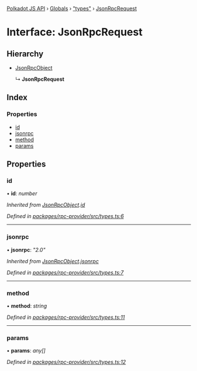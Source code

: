[Polkadot JS API](../README.md) › [Globals](../globals.md) › ["types"](../modules/_types_.md) › [JsonRpcRequest](_types_.jsonrpcrequest.md)

# Interface: JsonRpcRequest

## Hierarchy

* [JsonRpcObject](_types_.jsonrpcobject.md)

  ↳ **JsonRpcRequest**

## Index

### Properties

* [id](_types_.jsonrpcrequest.md#id)
* [jsonrpc](_types_.jsonrpcrequest.md#jsonrpc)
* [method](_types_.jsonrpcrequest.md#method)
* [params](_types_.jsonrpcrequest.md#params)

## Properties

###  id

• **id**: *number*

*Inherited from [JsonRpcObject](_types_.jsonrpcobject.md).[id](_types_.jsonrpcobject.md#id)*

*Defined in [packages/rpc-provider/src/types.ts:6](https://github.com/polkadot-js/api/blob/006c686c1/packages/rpc-provider/src/types.ts#L6)*

___

###  jsonrpc

• **jsonrpc**: *"2.0"*

*Inherited from [JsonRpcObject](_types_.jsonrpcobject.md).[jsonrpc](_types_.jsonrpcobject.md#jsonrpc)*

*Defined in [packages/rpc-provider/src/types.ts:7](https://github.com/polkadot-js/api/blob/006c686c1/packages/rpc-provider/src/types.ts#L7)*

___

###  method

• **method**: *string*

*Defined in [packages/rpc-provider/src/types.ts:11](https://github.com/polkadot-js/api/blob/006c686c1/packages/rpc-provider/src/types.ts#L11)*

___

###  params

• **params**: *any[]*

*Defined in [packages/rpc-provider/src/types.ts:12](https://github.com/polkadot-js/api/blob/006c686c1/packages/rpc-provider/src/types.ts#L12)*
